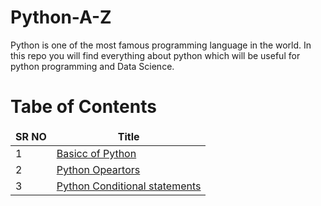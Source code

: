 # Python-A-Z
Python is one of the most famous programming language in the world. In this repo you will find everything about python which will be useful for python programming and Data Science.

# Tabe of Contents

<table>
  <thead align="center">
    <tr border: none;>
      <td><b>SR NO</b></td>
      <td><b>Title</b></td>
    </tr>
  </thead>
  <tbody>
  <tr>
      <td>1</td>
      <td><a href="https://github.com/Jaycharole/Python-A-Z/blob/main/1.%20Basics%20of%20Python.ipynb">Basicc of Python</a></td>
  </tr> 
	<tr>
      <td>2</td>
      <td><a href="https://github.com/Jaycharole/Python-A-Z/blob/main/2.%20Python%20Operators.ipynb">Python Opeartors</a></td>
  </tr>
  <tr>
      <td>3</td>
      <td><a href="https://github.com/Jaycharole/Python-A-Z/blob/main/3.%20Python%20decision%20making%20statements.ipynb">Python Conditional statements</a></td>
  </tr> 
	   

  </tbody>
</table>

